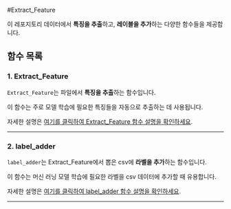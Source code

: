 #Extract_Feature

이 레포지토리 데이터에서 **특징을 추출**하고, **레이블을 추가**하는 다양한 함수들을 제공합니다.

## 함수 목록

### 1. Extract_Feature

`Extract_Feature`는 파일에서 **특징을 추출**하는 함수입니다. 

이 함수는 주로 모델 학습에 필요한 특징들을 자동으로 추출하는 데 사용됩니다.

자세한 설명은 [여기를 클릭하여 Extract_Feature 함수 설명을 확인하세요](./extract_feature/README.md).

---

### 2. label_adder

`label_adder`는 Extract_Feature에서 뽑은 csv에 **라벨을 추가**하는 함수입니다. 

이 함수는 머신 러닝 모델 학습에 필요한 라벨을 csv 데이터에 추가할 때 유용합니다.

자세한 설명은 [여기를 클릭하여 label_adder 함수 설명을 확인하세요](./label_adder/README.md).

---
